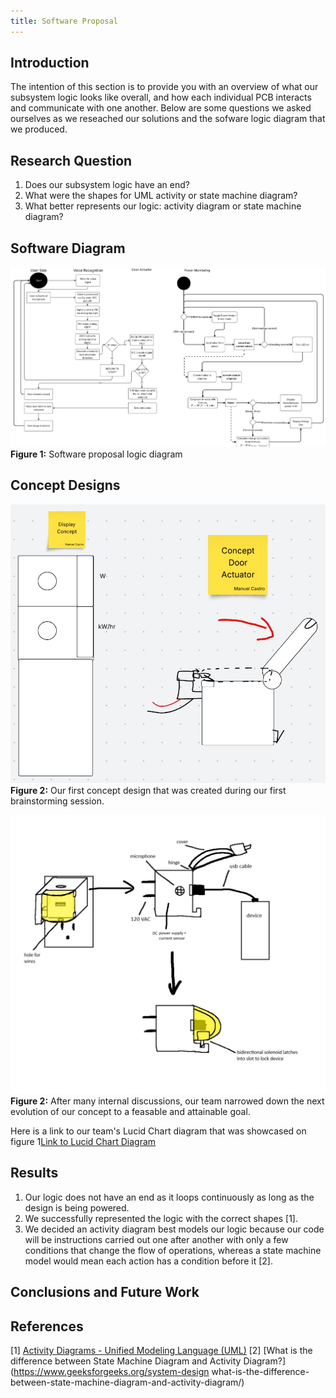 ```yaml
---
title: Software Proposal
---
```


## Introduction
The intention of this section is to provide you with an overview of what our subsystem logic looks like overall, and how each individual PCB interacts and communicate with one another. Below are some questions we asked ourselves as we reseached our solutions and the sofware logic diagram that we produced.

## Research Question

1. Does our subsystem logic have an end?
2. What were the shapes for UML activity or state machine diagram?
3. What better represents our logic: activity diagram or state machine diagram?

## Software Diagram

![Software logig diagram](Softwarediagram.jpg)<br>
**Figure 1:** Software proposal logic diagram<br>


## Concept Designs ##
![showcase](earlyconcept.jpg)<br>
**Figure 2:** Our first concept design that was created during our first brainstorming session.<br>

![showcase](revisedconcept.jpg)<br>
**Figure 2:** After many internal discussions, our team narrowed down the next evolution of our concept to a feasable and attainable goal.<br>

Here is a link to our team's Lucid Chart diagram that was showcased on figure 1[Link to Lucid Chart Diagram](https://lucid.app/lucidspark/50a3b367-512a-4085-a351-7ba08a005a17/edit?viewport_loc=-1504%2C4113%2C4121%2C2114%2C0_0&invitationId=inv_718e862a-cc1e-4b68-8ead-81b798ccf1a2)


## Results

1. Our logic does not have an end as it loops continuously as long as the design is being powered.
2. We successfully represented the logic with the correct shapes [1].
3. We decided an activity diagram best models our logic because our code will be instructions carried out one after another with only a few conditions that change the flow of operations, whereas a state machine model would mean each action has a condition before it [2].

## Conclusions and Future Work

## References
[1] [Activity Diagrams - Unified Modeling Language (UML)](https://www.geeksforgeeks.org/system-design/unified-modeling-language-uml-activity-diagrams/)
[2] [What is the difference between State Machine Diagram and Activity Diagram?](https://www.geeksforgeeks.org/system-design what-is-the-difference-between-state-machine-diagram-and-activity-diagram/)

